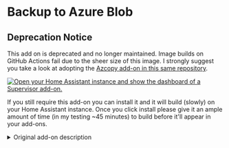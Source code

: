 # Backup to Azure Blob

## Deprecation Notice

This add on is deprecated and no longer maintained. Image builds on GitHub Actions fail due to the sheer size of this image. I strongly suggest you take a look at adopting the [Azcopy add-on in this same repository](https://my.home-assistant.io/redirect/supervisor_addon/?addon=b03c22bd_azcopy&repository_url=https%3A%2F%2Fgithub.com%2Fjak119%2Fhassio-backup-azure-blob).

[![Open your Home Assistant instance and show the dashboard of a Supervisor add-on.](https://my.home-assistant.io/badges/supervisor_addon.svg)](https://my.home-assistant.io/redirect/supervisor_addon/?addon=b03c22bd_azcopy)

If you still require this add-on you can install it and it will build (slowly) on your Home Assistant instance. Once you click install please give it an ample amount of time (in my testing ~45 minutes) to build before it'll appear in your add-ons.

<details><summary>Original add-on description</summary>

A Hassio Add-on that's designed to start up and copy Hassio snapshots to an Azure Storage Account. This container can be called periodically via Home Assistant Automation and / or used in combination with [Hass Auto Backup](https://github.com/jcwillox/hass-auto-backup). See [docs.md](DOCS.md) for more info on installing and configuring.

## Prerequisites

- Azure Storage Account
  - Including [Connection String](https://docs.microsoft.com/en-us/azure/storage/common/storage-account-keys-manage?tabs=azure-portal#view-account-access-keys)
  - And existing container

## Inspired by

- [rrostt/hassio-backup-s3](https://github.com/rrostt/hassio-backup-s3)
- [matsuu/docker-azure-cli](https://github.com/matsuu/docker-azure-cli)
</details>